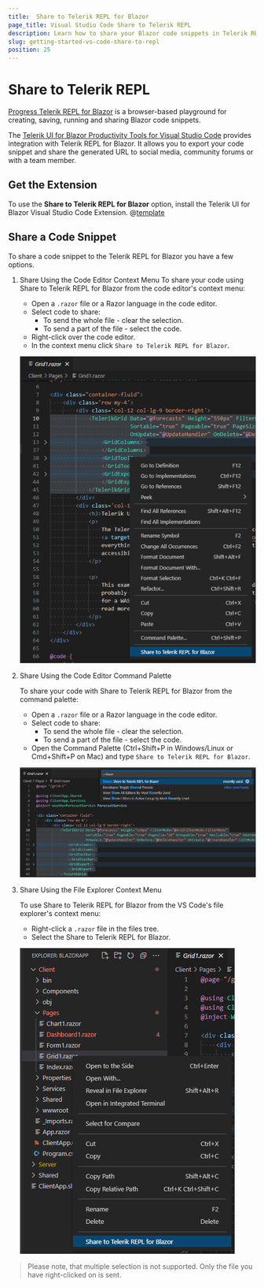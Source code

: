 ```yaml
---
title:  Share to Telerik REPL for Blazor
page_title: Visual Studio Code Share to Telerik REPL
description: Learn how to share your Blazor code snippets in Telerik REPL for Blazor.
slug: getting-started-vs-code-share-to-repl
position: 25
---
```


# Share to Telerik REPL

[Progress Telerik REPL for Blazor]((https://www.telerik.com/blazor-ui/repl)) is a browser-based playground for creating, saving, running and sharing Blazor code snippets.

The [Telerik UI for Blazor Productivity Tools for Visual Studio Code](https://marketplace.visualstudio.com/items?itemName=TelerikInc.blazortemplatewizard) provides integration with Telerik REPL for Blazor. It allows you to export your code snippet and share the generated URL to social media, community forums or with a team member.

## Get the Extension

To use the **Share to Telerik REPL for Blazor** option, install the Telerik UI for Blazor Visual Studio Code Extension. 
@[template](/_contentTemplates/common/general-info.md#vs-code-x-download)

## Share a Code Snippet

To share a code snippet to the Telerik REPL for Blazor you have a few options. 

1. Share Using the Code Editor Context Menu
    To share your code using Share to Telerik REPL for Blazor from the code editor's context menu:

    * Open a `.razor` file or a Razor language in the code editor.
    * Select code to share:
        * To send the whole file - clear the selection.
        * To send a part of the file - select the code.
    * Right-click over the code editor.
    * In the context menu click `Share to Telerik REPL for Blazor`.

    ![Share Using the Code Editor Context Menu](images/share-to-repl-editor-context-menu.png)

1. Share Using the Code Editor Command Palette

    To share your code with Share to Telerik REPL for Blazor from the command palette:

    * Open a `.razor` file or a Razor language in the code editor.
    * Select code to share:
        * To send the whole file - clear the selection.
        * To send a part of the file - select the code.
    * Open the Command Palette (Ctrl+Shift+P in Windows/Linux or Cmd+Shift+P on Mac) and type `Share to Telerik REPL for Blazor`.

    ![Share Using the Code Editor Context Menu](images/share-to-repl-editor-command-palette.png)

1.  Share Using the File Explorer Context Menu

    To use Share to Telerik REPL for Blazor from the VS Code's file explorer's context menu:

    * Right-click a `.razor` file in the files tree.
    * Select the Share to Telerik REPL for Blazor.
    
    ![Share Using the Code Editor Context Menu](images/share-to-repl-file-explorer-context-menu.png)

> Please note, that multiple selection is not supported. Only the file you have right-clicked on is sent.
